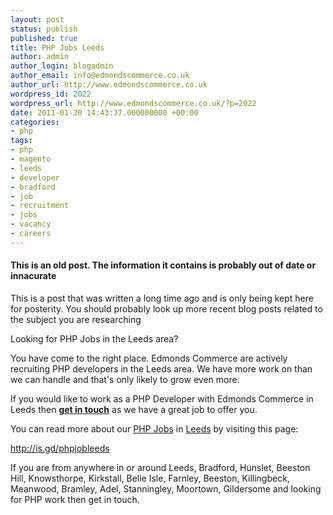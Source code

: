 ```yaml
---
layout: post
status: publish
published: true
title: PHP Jobs Leeds
author: admin
author_login: blogadmin
author_email: info@edmondscommerce.co.uk
author_url: http://www.edmondscommerce.co.uk
wordpress_id: 2022
wordpress_url: http://www.edmondscommerce.co.uk/?p=2022
date: 2011-01-20 14:43:37.000000000 +00:00
categories:
- php
tags:
- php
- magento
- leeds
- developer
- bradford
- job
- recruitment
- jobs
- vacancy
- careers
---
```

<div class="oldpost"><h4>This is an old post. The information it contains is probably out of date or innacurate</h4>
<p>
This is a post that was written a long time ago and is only being kept here for posterity.
You should probably look up more recent blog posts related to the subject you are researching
</p>
</div>
Looking for PHP Jobs in the Leeds area?

You have come to the right place. Edmonds Commerce are actively recruiting PHP developers in the Leeds area. We have more work on than we can handle and that's only likely to grow even more.

If you would like to work as a PHP Developer with Edmonds Commerce in Leeds then <strong><a href="/contact-us/?about=php-jobs-leeds">get in touch</a></strong> as we have a great job to offer you.

You can read more about our <a href="http://www.edmondscommerce.co.uk/about/job-recruitment-php-developer-leeds/">PHP Jobs</a> in <a href="http://www.edmondscommerce.co.uk/about/job-recruitment-php-developer-leeds/">Leeds</a> by visiting this page:

<a href="http://is.gd/phpjobleeds">http://is.gd/phpjobleeds</a>

If you are from anywhere in or around Leeds, Bradford, Hunslet, Beeston Hill, Knowsthorpe, Kirkstall, Belle Isle, Farnley, Beeston, Killingbeck, Meanwood, Bramley, Adel, Stanningley, Moortown, Gildersome  and looking for PHP work then get in touch.
